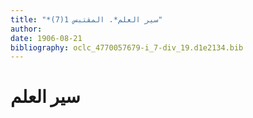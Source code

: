 ```yaml
---
title: "*سير العلم*. المقتبس 1(7)"
author: 
date: 1906-08-21
bibliography: oclc_4770057679-i_7-div_19.d1e2134.bib
---
```




#  سير العلم 

